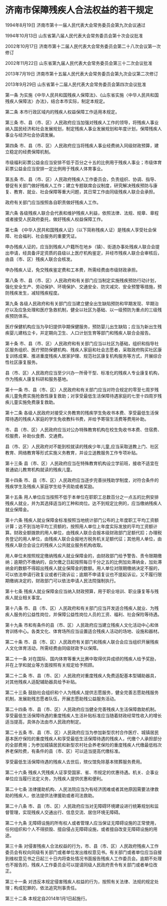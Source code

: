 # 济南市保障残疾人合法权益的若干规定

1994年8月19日 济南市第十一届人民代表大会常务委员会第九次会议通过

1994年10月13日 山东省第八届人民代表大会常务委员会第十次会议批准

2002年10月17日 济南市第十二届人民代表大会常务委员会第二十八次会议第一次修订

2002年11月22日 山东省第九届人民代表大会常务委员会第三十二次会议批准

2013年7月19日 济南市第十五届人民代表大会常务委员会第九次会议第二次修订

2013年9月29日 山东省第十二届人民代表大会常务委员会第四次会议批准



第一条 为实施《中华人民共和国残疾人保障法》、《山东省实施〈中华人民共和国残疾人保障法〉办法》，结合本市实际，制定本规定。

第二条 本市行政区域内的残疾人权益保障工作适用本规定。

第三条 市、县（市、区）人民政府应当加强对残疾人工作的领导，将残疾人事业纳入国民经济和社会发展规划，制定残疾人事业发展规划和年度计划，保障残疾人事业与经济社会协调发展。

第四条 市、县（市、区）人民政府应当将残疾人事业经费纳入同级财政预算，建立稳定的经费保障机制。

市级福利彩票公益金应当安排不低于百分之十五的比例用于残疾人事业；市级体育彩票公益金应当安排一定比例用于残疾人体育事业。

第五条 市、县（市、区）人民政府残疾人工作委员会，负责组织、协调、指导、督促有关部门做好残疾人工作；建立专题联席会议制度，研究解决残疾预防与康复、教育、就业、社会保障等重大问题，其日常工作由同级残疾人联合会承担。

政府有关部门应当按照各自职责做好残疾人工作。

第六条 各级残疾人联合会代表和维护残疾人利益，依照法律、法规、规章、章程或者接受人民政府委托，做好残疾人权益保障工作。

第七条 《中华人民共和国残疾人证》（以下简称残疾人证）是残疾人享受社会保障、社会福利、社会服务的重要凭证。

申办残疾人证的，应当到残疾人户籍所在地乡（镇）、街道办事处残疾人联合会提出申请，经具备评定资质的县级以上医疗机构鉴定，并经市残疾人联合会审核后，由县（市、区）残疾人联合会核发。

申办残疾人证，免交残疾鉴定费和工本费，所需经费由市级财政承担。

第八条 市、县（市、区）人民政府和有关部门应当制定实施残疾预防行动计划，强化安全生产、劳动保护、环境保护、交通安全、防灾减灾、安全预警等措施，预防残疾发生，减轻残疾程度。

第九条 各级人民政府和有关部门应当建立健全出生缺陷预防和早期发现、早期治疗以及应急处理和医疗急救机制，健全以社区为基础、以一级预防为重点的三级残疾预防体系。

医疗保健机构应当为孕妇提供孕期保健服务，预防婴儿出生缺陷；应当为新出生残疾婴儿建档立卡，并定期向卫生、人口计划生育等部门和残疾人联合会报告。

第十条 市、县（市、区）人民政府和有关部门应当以社区为基础，组织和指导社区服务组织、医疗预防保健机构、残疾人家庭和社会志愿者，采取政府购买社区康复训练成果、推进重度残疾人居家护理、规范社区康复机构服务等方式，开展综合性社区康复服务。

县（市、区）人民政府应当至少兴办一所骨干型、标准化的残疾人专业康复机构，作为残疾人康复科研和服务基地。

第十一条 市、县（市、区）人民政府和有关部门应当对符合规定的零至七周岁残疾儿童免费实施抢救性康复救助；对享受最低生活保障待遇家庭的七至十四周岁残疾儿童实施免费康复救助。

第十二条 各级人民政府对接受义务教育的残疾学生免收书本费、享受最低生活保障待遇的残疾人家庭的学生免收教科书费，并给予寄宿生活费等费用补助。

市、县（市、区）人民政府应当对公办特殊教育机构在校生免收书本费、住宿费、校服费，补助伙食费、交通费。

县（市、区）人民政府对不能到校就读的残疾少年儿童,应当采取送教上门、社区教育、网络教育等形式实施义务教育，并设立送教服务工作专项补贴。

第十三条 县（市、区）人民政府应当在特殊教育机构设立学前班，接收不适宜在普通幼儿教育机构就读的残疾儿童。

第十四条 市、县（市、区）人民政府应当逐步完善扶残助学制度，对符合条件的残疾学生及残疾人家庭学生给予资助或者奖励。

第十五条 用人单位应当按照不低于本单位在职职工总数百分之一点五的比例安排残疾人就业，并为其选择适当的工种和岗位。达不到规定比例的，应当缴纳残疾人就业保障金。

第十六条 残疾人就业保障金标准按照当地统计部门公布的上年度职工平均工资额计算；达不到当地平均工资额的，按照用人单位上年度实际发放的平均工资额计算。财政全额拨款的用人单位，由残疾人联合会报本级财政部门足额代扣；办理税务登记的用人单位，由残疾人联合会报地方税务机关足额代征；其他用人单位，由残疾人联合会设立的残疾人公共就业服务机构收取。

用人单位未按照规定缴纳残疾人就业保障金的，由财政部门给予警告、责令限期缴纳；逾期仍不缴纳的，自欠缴之日起按照每日千分之五的比例加处滞纳金，加处滞纳金的数额不得超出残疾人就业保障金的数额。用人单位对限期缴纳决定不服的，可以依法申请行政复议或者行政诉讼；逾期不申请复议也不提起诉讼，又不履行限期缴纳决定的，财政部门可以依法申请人民法院强制执行。

第十七条 残疾人就业保障金应当纳入财政预算，用于职业培训、职业康复等与残疾人就业相关事宜。

第十八条 市、县（市、区）人民政府和有关部门应当开发适合残疾人就业、为残疾人服务的公益性岗位，并保障公益性岗位人员的工资、福利、社会保险等待遇。

第十九条 市和有条件的县（市、区）人民政府应当建立残疾人文化活动中心和体育训练中心。各类文化、体育场所应当设置适合残疾人活动的场地、设施和器材。

第二十条 市、县（市、区）人民政府有关部门和残疾人联合会应当组织开展残疾人文化体育活动，所需经费由同级财政予以保障。

第二十一条 对在国际、国内体育等重大比赛中取得优异成绩的残疾人给予奖励，并在上学和就业等方面按照有关规定给予照顾。

第二十二条 市、县（市、区）人民政府对重度残疾人免费适配基本型辅助器具，对其他残疾人适配辅助器具给予补贴。

第二十三条 鼓励社会组织和个人为残疾人提供志愿服务，健全完善志愿助残服务机制，发展助残志愿者队伍，开展志愿助残公益服务活动。

第二十四条 市、县（市、区）人民政府应当健全完善残疾人生活保障救助机制。享受最低生活保障待遇的重度残疾人生活补贴标准应当随着财政经常性收入的增长适当提高，具体办法由市人民政府制定。

第二十五条 市、县（市、区）人民政府应当为参加新型农村合作医疗、城镇居民基本医疗保险的重度残疾人和享受最低生活保障待遇的残疾人，代缴个人承担部分的全部费用；为参加城镇居民和新型农村社会养老保险的重度残疾人代缴最低档次养老保险费，有条件的县（市、区）可以适当提高代缴标准。

享受最低生活保障待遇的残疾人去世后，殡仪馆免除基本殡葬服务费用。

第二十六条 残疾人凭残疾人证享受国家、省、市规定的优惠待遇。机关、企事业单位应当履行法定义务，为残疾人提供优惠和便利。

第二十七条 法律援助机构、人民法院应当为有经济困难或者其他原因需要法律救助的残疾人，依法提供法律援助或者司法救助。

第二十八条 市、县（市、区）人民政府应当对无障碍环境建设进行统筹规划和监督管理，实现残疾人交通出行、信息交流、居住环境无障碍。

第二十九条 无障碍设施的所有权人或者管理人应当保证无障碍设施的正常使用，任何组织和个人不得损毁、擅自侵占无障碍设施，或者擅自改变无障碍设施的用途。

第三十条 对侵害残疾人合法权益的行为，市、县（市、区）人民政府残疾人工作委员会有权向同级有关部门或者单位发出维权意见书。有关部门或者单位应当自接到维权意见书之日起三十日内将查处情况书面报告残疾人工作委员会。逾期不处理也不报告的，残疾人工作委员会可以提请同级人民政府责令有关部门或者单位改正。

第三十一条 对违反本规定侵害残疾人权益的行为，按照有关法律、法规的规定处理；构成犯罪的，依法追究刑事责任。

第三十二条 本规定自2014年1月1日起施行。